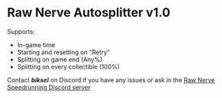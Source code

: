# Raw Nerve Autosplitter v1.0
Supports: 
- In-game time
- Starting and resetting on "Retry"
- Splitting on game end (Any%)
- Splitting on every collectible (100%)

Contact ***biksel*** on Discord if you have any issues or ask in the [Raw Nerve Speedrunning Discord server](https://discord.gg/xWFyWdSKDQ)
